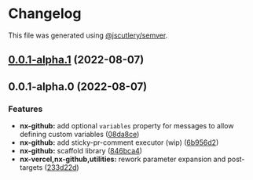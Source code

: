 # Changelog

This file was generated using [@jscutlery/semver](https://github.com/jscutlery/semver).

## [0.0.1-alpha.1](https://github.com/Phault/nx-expand/compare/nx-github-0.0.1-alpha.0...nx-github-0.0.1-alpha.1) (2022-08-07)

## 0.0.1-alpha.0 (2022-08-07)


### Features

* **nx-github:** add optional `variables` property for messages to allow defining custom variables ([08da8ce](https://github.com/Phault/nx-expand/commit/08da8ce208cf061c3a807a9c9a13df843e69a135))
* **nx-github:** add sticky-pr-comment executor (wip) ([6b956d2](https://github.com/Phault/nx-expand/commit/6b956d2d1a48037d73e5943e43455cadbf7f9ce4))
* **nx-github:** scaffold library ([846bca4](https://github.com/Phault/nx-expand/commit/846bca4111deecf9941349d1cdda8e9404e4bdc9))
* **nx-vercel,nx-github,utilities:** rework parameter expansion and post-targets ([233d22d](https://github.com/Phault/nx-expand/commit/233d22df6cb2342c6c126fe5dba9bb026c91aea3))
